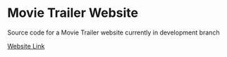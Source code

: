 # Movie Trailer Website
Source code for a Movie Trailer website currently in development branch

[Website Link]("https://aviralgarg1993.github.io/Movie-Trailer-website/index.html")

